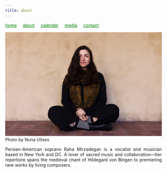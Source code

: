 ```yaml
---
title: about
---
```

<style>
a { color: green; } 
</style>
[home](/)&nbsp;&nbsp;&nbsp;&nbsp; [about](/about.html)&nbsp;&nbsp;&nbsp;&nbsp; [calendar](/calendar.html)&nbsp;&nbsp;&nbsp;&nbsp; [media](/media.html)&nbsp;&nbsp;&nbsp;&nbsp; [contact](/contact.html)

![photo](Raha_sitting.jpg)<br>
Photo by Nuna Ulises

<p style="text-align:justify">
Persian-American soprano Raha Mirzadegan is a vocalist and musician based in New York and DC. A lover of sacred music and collaboration—her repertoire spans the medieval chant of Hildegard von Bingen to premiering new works by living composers.
</p>
